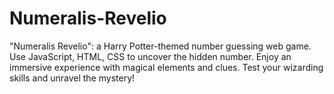 # Numeralis-Revelio
"Numeralis Revelio": a Harry Potter-themed number guessing web game. Use JavaScript, HTML, CSS to uncover the hidden number. Enjoy an immersive experience with magical elements and clues. Test your wizarding skills and unravel the mystery!

